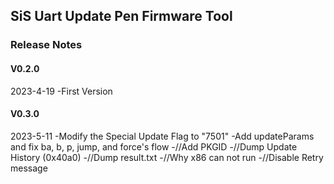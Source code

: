 ## SiS Uart Update Pen Firmware Tool

### Release Notes

#### V0.2.0

2023-4-19
-First Version

#### V0.3.0

2023-5-11
-Modify the Special Update Flag to "7501"
-Add updateParams and fix ba, b, p, jump, and force's flow
-//Add PKGID
-//Dump Update History (0x40a0)
-//Dump result.txt
-//Why x86 can not run
-//Disable Retry message
